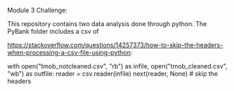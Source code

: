 Module 3 Challenge:

This repository contains two data analysis done through python. The PyBank folder includes a csv of 

https://stackoverflow.com/questions/14257373/how-to-skip-the-headers-when-processing-a-csv-file-using-python:

with open("tmob_notcleaned.csv", "rb") as infile, open("tmob_cleaned.csv", "wb") as outfile:
   reader = csv.reader(infile)
   next(reader, None)  # skip the headers

   
